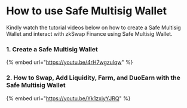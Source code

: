 # How to use Safe Multisig Wallet

Kindly watch the tutorial videos below on how to create a Safe Multisig Wallet and interact with zkSwap Finance using Safe Multisig Wallet.&#x20;

### 1. Create a Safe Multisig Wallet

{% embed url="https://youtu.be/4rH7wgzulqw" %}

### 2. How to Swap, Add Liquidity, Farm, and DuoEarn with the Safe Multisig Wallet

{% embed url="https://youtu.be/Yk1zxiyYJRQ" %}
